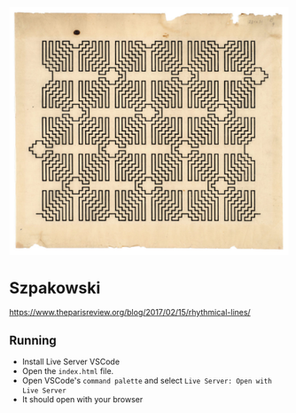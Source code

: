 ![Alt text](assets/banner.png?raw=true "Wacław Szpakowski, B9, 1926, ink on tracing paper, 13 3/4″ x 15 3/4″")
# Szpakowski 

https://www.theparisreview.org/blog/2017/02/15/rhythmical-lines/

## Running
 - Install Live Server VSCode
 - Open the `index.html` file.
 - Open VSCode's `command palette` and select `Live Server: Open with Live Server`
 - It should open with your browser
